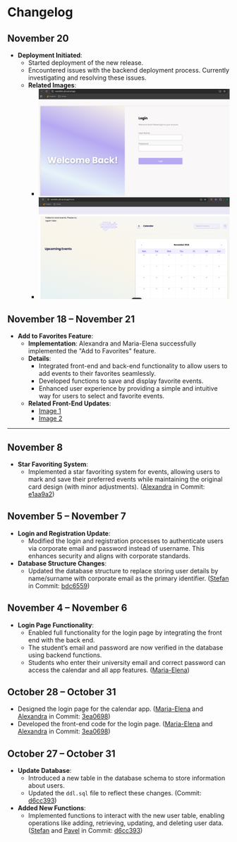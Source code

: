 # Changelog

## November 20  
- **Deployment Initiated**:  
  - Started deployment of the new release.  
  - Encountered issues with the backend deployment process. Currently investigating and resolving these issues.  
  - **Related Images**:  
    - ![Login Page Deployment](Images/3.png) 
    - ![Home Page Deployment](Images/4.png) 

## November 18 – November 21  
- **Add to Favorites Feature**:  
  - **Implementation**: Alexandra and Maria-Elena successfully implemented the "Add to Favorites" feature.  
  - **Details**:  
    - Integrated front-end and back-end functionality to allow users to add events to their favorites seamlessly.  
    - Developed functions to save and display favorite events.  
    - Enhanced user experience by providing a simple and intuitive way for users to select and favorite events.  
  - **Related Front-End Updates**:  
    - [Image 1](Images/1.png)  
    - [Image 2](Images/2.png)  

---

## November 8  
- **Star Favoriting System**:  
  - Implemented a star favoriting system for events, allowing users to mark and save their preferred events while maintaining the original card design (with minor adjustments). ([Alexandra](https://github.com/AlexandraB-C) in Commit: [e1aa9a2](https://github.com/IsStephy/EventLink/commit/e1aa9a2b195940c02aa80275658826ffc66cb97a))  

## November 5 – November 7  
- **Login and Registration Update**:  
  - Modified the login and registration processes to authenticate users via corporate email and password instead of username. This enhances security and aligns with corporate standards.  
- **Database Structure Changes**:  
  - Updated the database structure to replace storing user details by name/surname with corporate email as the primary identifier. ([Ștefan](https://github.com/IsStephy) in Commit: [bdc6559](https://github.com/IsStephy/EventLink/commit/bdc6559e2fff7ce1b4f10ea0c294d6175985d02c))  

## November 4 – November 6  
- **Login Page Functionality**:  
  - Enabled full functionality for the login page by integrating the front end with the back end.  
  - The student’s email and password are now verified in the database using backend functions.  
  - Students who enter their university email and correct password can access the calendar and all app features. ([Maria-Elena](https://github.com/mariaelenabotnari))  

## October 28 – October 31  
- Designed the login page for the calendar app. ([Maria-Elena](https://github.com/mariaelenabotnari) and [Alexandra](https://github.com/AlexandraB-C) in Commit: [3ea0698](https://github.com/IsStephy/EventLink/commit/3ea0698d0cd848976ece7cf364a631d4e3bf8bc9))  
- Developed the front-end code for the login page. ([Maria-Elena](https://github.com/mariaelenabotnari) and [Alexandra](https://github.com/AlexandraB-C) in Commit: [3ea0698](https://github.com/IsStephy/EventLink/commit/3ea0698d0cd848976ece7cf364a631d4e3bf8bc9))  

## October 27 – October 31  
- **Update Database**:  
  - Introduced a new table in the database schema to store information about users.  
  - Updated the `ddl.sql` file to reflect these changes. (Commit: [d6cc393](https://github.com/IsStephy/EventLink/commit/1fe47cc1fc1d8c810c28bb5d2b8304a5514a03eb))  
- **Added New Functions**:  
  - Implemented functions to interact with the new user table, enabling operations like adding, retrieving, updating, and deleting user data. ([Ștefan](https://github.com/IsStephy) and [Pavel](https://github.com/pavelcium23) in Commit: [d6cc393](https://github.com/IsStephy/EventLink/commit/1fe47cc1fc1d8c810c28bb5d2b8304a5514a03eb))  
